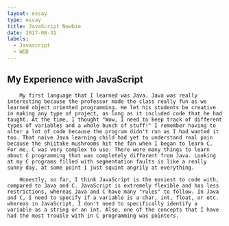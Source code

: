 ```yaml
---
layout: essay
type: essay
title: JavaScript Newbie
date: 2017-08-31
labels:
  - Javascript
  - WOD
---
```


## My Experience with JavaScript

        My first language that I learned was Java. Java was really interesting because the professor made the class really fun as we learned object oriented programming. He let his students be creative in making any type of project, as long as it included code that he had taught. At the time, I thought "Wow, I need to keep track of different types of variables and a whole bunch of stuff!" I remember having to alter a lot of code because the program didn't run as I had wanted it too. That naive Java learning child had yet to understand real pain because the shiitake mushrooms hit the fan when I began to learn C. For me, C was very complex to use. There were many things to learn about C programming that was completely different from Java. Looking at my C programs filled with segmentation faults is like a really sunny day, at some point I just squint angrily at everything. 
        
        Honestly, so far, I think JavaScript is the easiest to code with, compared to Java and C. JavaScript is extremely flexible and has less restrictions, whereas Java and C have many "rules" to follow. In Java and C, I need to specify if a variable is a char, int, float, or etc. whereas in JavaScript, I don't need to specifically identify a variable as a string or an int. Also, one of the concepts that I have had the most trouble with in C programming was pointers. 
